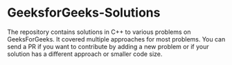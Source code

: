 # GeeksforGeeks-Solutions

The repository contains solutions in C++ to various problems on GeeksForGeeks. It covered multiple approaches for most problems. You can send a PR if you want to contribute by adding a new problem or if your solution has a different approach or smaller code size.
